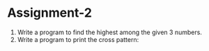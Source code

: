 # Assignment-2
1. Write a program to find the highest among the given 3 numbers.
2. Write a program to print the cross pattern:
          
